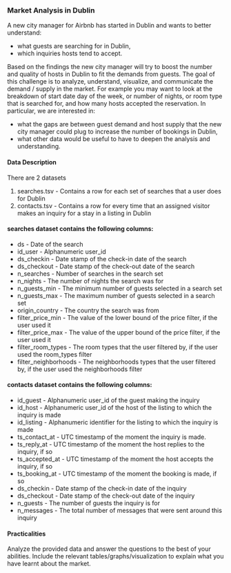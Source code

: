 ### Market Analysis in Dublin

A new city manager for Airbnb has started in Dublin and wants to better understand:

* what guests are searching for in Dublin,
* which inquiries hosts tend to accept.

Based on the findings the new city manager will try to boost the number and quality of hosts in Dublin to fit the demands from guests. The goal of this challenge is to analyze, understand, visualize, and communicate the demand / supply in the market. For example you may want to look at the breakdown of start date day of the week, or number of nights, or room type that is searched for, and how many hosts accepted the reservation. In particular, we are interested in:

* what the gaps are between guest demand and host supply that the new city manager could plug to increase the number of bookings in Dublin,
* what other data would be useful to have to deepen the analysis and understanding.

#### Data Description
There are 2 datasets

1. searches.tsv - Contains a row for each set of searches that a user does for Dublin
2. contacts.tsv - Contains a row for every time that an assigned visitor makes an inquiry for a stay in a listing in Dublin

#### searches dataset contains the following columns:

* ds - Date of the search
* id_user - Alphanumeric user_id
* ds_checkin - Date stamp of the check-in date of the search
* ds_checkout - Date stamp of the check-out date of the search
* n_searches - Number of searches in the search set
* n_nights - The number of nights the search was for
* n_guests_min - The minimum number of guests selected in a search set
* n_guests_max - The maximum number of guests selected in a search set
* origin_country - The country the search was from
* filter_price_min - The value of the lower bound of the price filter, if the user used it
* filter_price_max - The value of the upper bound of the price filter, if the user used it
* filter_room_types - The room types that the user filtered by, if the user used the room_types filter
* filter_neighborhoods - The neighborhoods types that the user filtered by, if the user used the neighborhoods filter


#### contacts dataset contains the following columns:

* id_guest - Alphanumeric user_id of the guest making the inquiry
* id_host - Alphanumeric user_id of the host of the listing to which the inquiry is made
* id_listing - Alphanumeric identifier for the listing to which the inquiry is made
* ts_contact_at - UTC timestamp of the moment the inquiry is made.
* ts_reply_at - UTC timestamp of the moment the host replies to the inquiry, if so
* ts_accepted_at - UTC timestamp of the moment the host accepts the inquiry, if so
* ts_booking_at - UTC timestamp of the moment the booking is made, if so
* ds_checkin - Date stamp of the check-in date of the inquiry
* ds_checkout - Date stamp of the check-out date of the inquiry
* n_guests - The number of guests the inquiry is for
* n_messages - The total number of messages that were sent around this inquiry


#### Practicalities
Analyze the provided data and answer the questions to the best of your abilities. Include the relevant tables/graphs/visualization to explain what you have learnt about the market.
